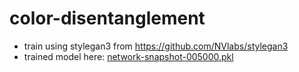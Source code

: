 # color-disentanglement

- train using stylegan3 from https://github.com/NVlabs/stylegan3
- trained model here: [network-snapshot-005000.pkl](https://drive.google.com/file/d/1CVL4e12ZKvd5ELq-aNGRnD_NI4PwDWmP/view?usp=drive_link)
